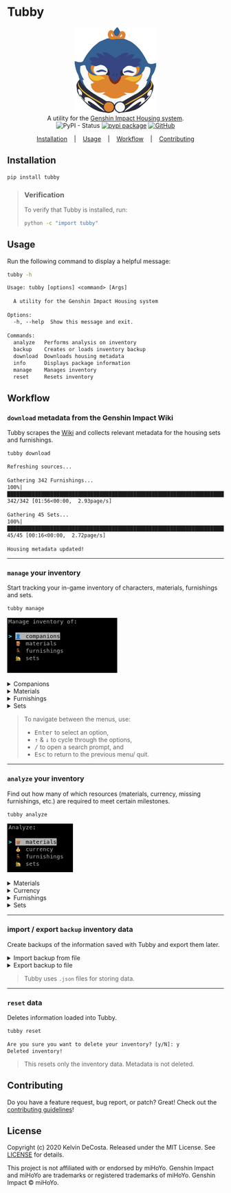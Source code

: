 # Tubby

<p align=center>

  <img src="assets/logo.png" height="200px"/>

  <br>
  <span>A utility for the <a href="https://genshin-impact.fandom.com/wiki/Housing">Genshin Impact Housing system</a>.</span>
  <br>
  <img alt="PyPI - Status" src="https://img.shields.io/pypi/status/tubby">
  <a target="_blank" href="https://pypi.python.org/pypi/tubby/"><img alt="pypi package" src="https://img.shields.io/pypi/v/tubby?color=light%20green"></a>
  <a target="_blank" href="https://github.com/kelvindecosta/tubby/blob/master/LICENSE" title="License: MIT"><img alt="GitHub" src="https://img.shields.io/github/license/kelvindecosta/tubby?color=blue"></a>
</p>

<p align="center">
  <a href="#installation">Installation</a>
  &nbsp;&nbsp;&nbsp;|&nbsp;&nbsp;&nbsp;
  <a href="#usage">Usage</a>
  &nbsp;&nbsp;&nbsp;|&nbsp;&nbsp;&nbsp;
  <a href="#workflow">Workflow</a>
  &nbsp;&nbsp;&nbsp;|&nbsp;&nbsp;&nbsp;
  <a href="https://github.com/kelvindecosta/tubby/blob/master/CONTRIBUTING.md">Contributing</a>
</p>

## Installation

```bash
pip install tubby
```

> ### Verification
>
> To verify that Tubby is installed, run:
>
> ```bash
> python -c "import tubby"
> ```

## Usage

Run the following command to display a helpful message:

```bash
tubby -h
```

```
Usage: tubby [options] <command> [Args]

  A utility for the Genshin Impact Housing system

Options:
  -h, --help  Show this message and exit.

Commands:
  analyze   Performs analysis on inventory
  backup    Creates or loads inventory backup
  download  Downloads housing metadata
  info      Displays package information
  manage    Manages inventory
  reset     Resets inventory
```

## Workflow

### `download` metadata from the Genshin Impact Wiki

Tubby scrapes the [Wiki](https://genshin-impact.fandom.com/wiki/Genshin_Impact_Wiki) and collects relevant metadata for the housing sets and furnishings.

```bash
tubby download
```

```
Refreshing sources...

Gathering 342 Furnishings...
100%|█████████████████████████████████████████████████████████████████████████████| 342/342 [01:56<00:00,  2.93page/s]

Gathering 45 Sets...
100%|███████████████████████████████████████████████████████████████████████████████| 45/45 [00:16<00:00,  2.72page/s]

Housing metadata updated!
```

---

### `manage` your inventory

Start tracking your in-game inventory of characters, materials, furnishings and sets.

```bash
tubby manage
```

![Manage menu](assets/manage.png)

<details>

<summary>Companions</summary>

![Manage companions menu](assets/manage-companions.png)

</details>

<details>

<summary>Materials</summary>

![Manage materials menu](assets/manage-materials.png)

</details>

<details>

<summary>Furnishings</summary>

![Manage furnishings menu](assets/manage-furnishings.png)

![Manage furnishing menu](assets/manage-furnishing.png)

</details>

<details>

<summary>Sets</summary>

![Manage sets menu](assets/manage-sets.png)

![Manage set menu](assets/manage-set.png)

</details>

> To navigate between the menus, use:
>
> - <kbd>Enter</kbd> to select an option,
> - <kbd>↑</kbd> & <kbd>↓</kbd> to cycle through the options,
> - <kbd>/</kbd> to open a search prompt, and
> - <kbd>Esc</kbd> to return to the previous menu/ quit.

---

### `analyze` your inventory

Find out how many of which resources (materials, currency, missing furnishings, etc.) are required to meet certain milestones.

```bash
tubby analyze
```

![Analyze menu](assets/analyze.png)

<details>

<summary>Materials</summary>

![Analyze materials menu](assets/analyze-materials.png)

</details>

<details>

<summary>Currency</summary>

![Analyze currency menu](assets/analyze-currency.png)

</details>

<details>

<summary>Furnishings</summary>

![Analyze furnishings menu](assets/analyze-furnishings.png)

![Analyze furnishing menu](assets/analyze-furnishing.png)

</details>

<details>

<summary>Sets</summary>

![Analyze sets menu](assets/analyze-sets.png)

![Analyze set menu](assets/analyze-set.png)

</details>

---

### import / export `backup` inventory data

Create backups of the information saved with Tubby and export them later.

<details>

<summary>Import backup from file</summary>

```bash
tubby backup -i backup/my_inventory.json
```

```
Are you sure you want to import inventory from 'backup/my_inventory.json'? [y/N]: y
Imported backup!
```

</details>

<details>

<summary>Export backup to file</summary>

```bash
tubby backup -e backup/my_inventory.json
```

```
Are you sure you want to export inventory to 'backup/my_inventory.json'? [y/N]: y
Exported backup!
```

</details>

> Tubby uses `.json` files for storing data.

---

### `reset` data

Deletes information loaded into Tubby.

```bash
tubby reset
```

```
Are you sure you want to delete your inventory? [y/N]: y
Deleted inventory!
```

> This resets only the inventory data.
> Metadata is not deleted.

## Contributing

Do you have a feature request, bug report, or patch? Great! Check out the [contributing guidelines](https://github.com/kelvindecosta/tubby/blob/master/CONTRIBUTING.md)!

## License

Copyright (c) 2020 Kelvin DeCosta. Released under the MIT License. See [LICENSE](https://github.com/kelvindecosta/tubby/blob/master/LICENSE) for details.

This project is not affiliated with or endorsed by miHoYo.
Genshin Impact and miHoYo are trademarks or registered trademarks of miHoYo.
Genshin Impact © miHoYo.
